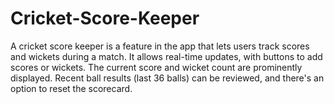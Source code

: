 # Cricket-Score-Keeper
A cricket score keeper is a feature in the app that lets users track scores and wickets during a match. It allows real-time updates, with buttons to add scores or wickets. The current score and wicket count are prominently displayed. Recent ball results (last 36 balls) can be reviewed, and there's an option to reset the scorecard. 
